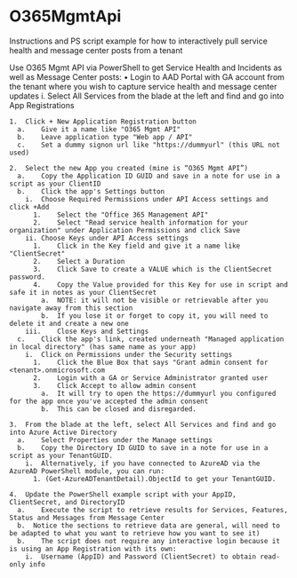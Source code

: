 # O365MgmtApi
Instructions and PS script example for how to interactively pull service health and message center posts from a tenant

Use O365 Mgmt API via PowerShell to get Service Health and Incidents as well as Message Center posts: 
•	Login to AAD Portal with GA account from the tenant where you wish to capture service health and message center updates
  i.	 Select All Services from the blade at the left and find and go into App Registrations
  
    1.	Click + New Application Registration button
      a.	Give it a name like "O365 Mgmt API"
      b.	Leave application type "Web app / API"
      c.	Set a dummy signon url like "https://dummyurl" (this URL not used)
      
    2.	Select the new App you created (mine is “O365 Mgmt API”)
      a.	Copy the Application ID GUID and save in a note for use in a script as your ClientID
      b.	Click the app's Settings button 
        i.	Choose Required Permissions under API Access settings and click +Add
          1. 	Select the "Office 365 Management API" 
          2.	Select "Read service health information for your organization" under Application Permissions and click Save
        ii.	Choose Keys under API Access settings
          1.	Click in the Key field and give it a name like "ClientSecret"
          2.	Select a Duration
          3.	Click Save to create a VALUE which is the ClientSecret password.
          4.	Copy the Value provided for this Key for use in script and safe it in notes as your ClientSecret 
            a.	NOTE: it will not be visible or retrievable after you navigate away from this section
            b.  If you lose it or forget to copy it, you will need to delete it and create a new one
        iii.	Close Keys and Settings
      c.	Click the app's link, created underneath "Managed application in local directory" (has same name as your app)
        i.	Click on Permissions under the Security settings
          1.	Click the Blue Box that says "Grant admin consent for <tenant>.onmicrosoft.com
          2.	Login with a GA or Service Administrator granted user
          3.	Click Accept to allow admin consent
            a.	It will try to open the https://dummyurl you configured for the app once you've accepted the admin consent
            b.  This can be closed and disregarded.

    3.	From the blade at the left, select All Services and find and go into Azure Active Directory 
      a.	Select Properties under the Manage settings
      b.	Copy the Directory ID GUID to save in a note for use in a script as your TenantGUID.
        i.	Alternatively, if you have connected to AzureAD via the AzureAD PowerShell module, you can run:  
          1. (Get-AzureADTenantDetail).ObjectId to get your TenantGUID.
          
    4.	Update the PowerShell example script with your AppID, ClientSecret, and DirectoryID
      a.	Execute the script to retrieve results for Services, Features, Status and Messages from Message Center
      b.  Notice the sections to retrieve data are general, will need to be adapted to what you want to retrieve how you want to see it)
      b.	The script does not require any interactive login because it is using an App Registration with its own:
        i.  Username (AppID) and Password (ClientSecret) to obtain read-only info
